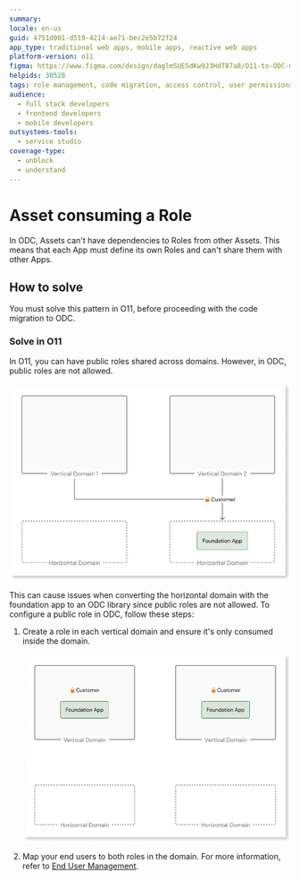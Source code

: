 ```yaml
---
summary:
locale: en-us
guid: 4751d001-d519-4214-ae71-bec2e5b72f24
app_type: traditional web apps, mobile apps, reactive web apps
platform-version: o11
figma: https://www.figma.com/design/daglmSUESdKw9J3HdT87a8/O11-to-ODC-migration?node-id=2350-7746
helpids: 30528
tags: role management, code migration, access control, user permissions, odc
audience:
  - full stack developers
  - frontend developers
  - mobile developers
outsystems-tools:
  - service studio
coverage-type:
  - unblock
  - understand
---
```


# Asset consuming a Role

In ODC, Assets can't have dependencies to Roles from other Assets.
This means that each App must define its own Roles and can't share them with other Apps.

## How to solve

You must solve this pattern in O11, before proceeding with the code migration to ODC.

### Solve in O11

In O11, you can have public roles shared across domains. However, in ODC, public roles are not allowed.

![Diagram showing public roles shared across domains in O11](images/sharing-roles-across-domains-diag.png "Public Roles Across Domains")

This can cause issues when converting the horizontal domain with the foundation app to an ODC library since public roles are not allowed. To configure a public role in ODC, follow these steps:

1. Create a role in each vertical domain and ensure it's only consumed inside the domain.

    ![Diagram illustrating the creation of a role in each vertical domain for ODC](images/create-roles-in-domains-diag.png "Create Role in Each Domain")

1. Map your end users to both roles in the domain. For more information, refer to [End User Management](https://success.outsystems.com/documentation/outsystems_developer_cloud/user_management/roles/).
